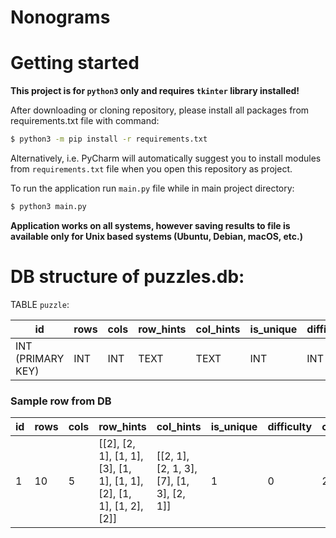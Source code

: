 # Nonograms

# Getting started
**This project is for `python3` only and requires `tkinter` library installed!**


After downloading or cloning repository, please install all packages from requirements.txt file with command:
```sh
$ python3 -m pip install -r requirements.txt
```

Alternatively, i.e. PyCharm will automatically suggest you to install modules from `requirements.txt` file when you open this repository as project.

To run the application run `main.py` file while in main project directory:
```sh
$ python3 main.py
```

**Application works on all systems, however saving results to file is available only for Unix based systems (Ubuntu, Debian, macOS, etc.)**

# DB structure of puzzles.db:
TABLE `puzzle`:

| id              | rows       | cols | row_hints | col_hints | is_unique | difficulty | colors
| ------ | ------ | ------ | ------ | ------ | ------ | ------ | ------ |
| INT (PRIMARY KEY) | INT        | INT  | TEXT | TEXT | INT | INT | INT

### Sample row from DB
| id              | rows       | cols | row_hints | col_hints | is_unique | difficulty | colors
| ------ | ------ | ------ | ------ | ------ | ------ | ------ | ------ |
1|10|5|[[2], [2, 1], [1, 1], [3], [1, 1], [1, 1], [2], [1, 1], [1, 2], [2]]|[[2, 1], [2, 1, 3], [7], [1, 3], [2, 1]]|1|0|2
